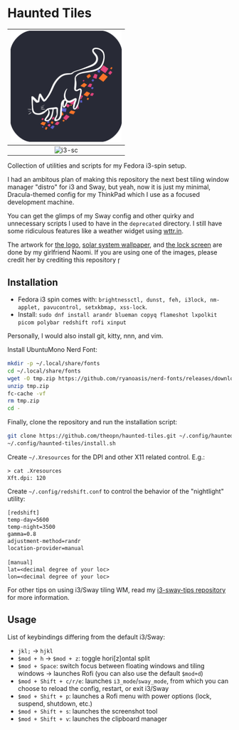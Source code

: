 # Haunted Tiles

| <img src="./assets/haunted-tiles-logo.png" width="250" alt="Haunted Tiles logo"> |
| :--: |
| ![i3-sc](./assets/i3-sc.png) |

Collection of utilities and scripts for my Fedora i3-spin setup.

I had an ambitous plan of making this repository the next best tiling window manager "distro" for i3 and Sway, but yeah, now it is just my minimal, Dracula-themed config for my ThinkPad which I use as a focused development machine.

You can get the glimps of my Sway config and other quirky and unnecessary scripts I used to have in the `deprecated` directory.
I still have some ridiculous features like a weather widget using [wttr.in](https://github.com/chubin/wttr.in).

The artwork for [the logo](./assets/haunted-tiles-logo.png), [solar system wallpaper](./assets/naomi-solarsys-draculafied.png), and [the lock screen](./assets/naomi-solarsys-draculafied-lockscreen.png) are done by my girlfriend Naomi.
If you are using one of the images, please credit her by crediting this repository

## Installation

- Fedora i3 spin comes with: `brightnessctl, dunst, feh, i3lock, nm-applet, pavucontrol, setxkbmap, xss-lock`.
- Install: `sudo dnf install arandr blueman copyq flameshot lxpolkit picom polybar redshift rofi xinput`

Personally, I would also install git, kitty, nnn, and vim.

Install UbuntuMono Nerd Font:

```sh
mkdir -p ~/.local/share/fonts
cd ~/.local/share/fonts
wget -O tmp.zip https://github.com/ryanoasis/nerd-fonts/releases/download/v3.3.0/UbuntuMono.zip
unzip tmp.zip
fc-cache -vf
rm tmp.zip
cd -
```

Finally, clone the repository and run the installation script:

```sh
git clone https://github.com/theopn/haunted-tiles.git ~/.config/haunted-tiles
~/.config/haunted-tiles/install.sh
```

Create `~/.Xresources` for the DPI and other X11 related control. E.g.:

```
> cat .Xresources 
Xft.dpi: 120
```

Create `~/.config/redshift.conf` to control the behavior of the "nightlight" utility:

```
[redshift]
temp-day=5600
temp-night=3500
gamma=0.8
adjustment-method=randr
location-provider=manual

[manual]
lat=<decimal degree of your loc>
lon=<decimal degree of your loc>
```

For other tips on using i3/Sway tiling WM, read my [i3-sway-tips repository](https://github.com/theopn/i3-sway-tips) for more information.

## Usage

List of keybindings differing from the default i3/Sway:

- `jkl;` -> `hjkl`
- `$mod + h` -> `$mod + z`: toggle hori[z]ontal split
- `$mod + Space`: switch focus between floating windows and tiling windows -> launches Rofi (you can also use the default `$mod+d`)
- `$mod + Shift + c/r/e`: launches `i3_mode`/`sway_mode`, from which you can choose to reload the config, restart, or exit i3/Sway
- `$mod + Shift + p`: launches a Rofi menu with power options (lock, suspend, shutdown, etc.)
- `$mod + Shift + s`: launches the screenshot tool
- `$mod + Shift + v`: launches the clipboard manager

